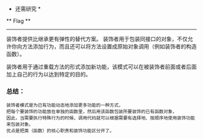 
* 还需研究 *

** Flag **

***

装饰者提供比继承更有弹性的替代方案。
装饰者用于包装同接口的对象，不仅允许你向方法添加行为，而且还可以将方法设置成原始对象调用（例如装饰者的构造函数）。

装饰者用于通过重载方法的形式添加新功能，该模式可以在被装饰者前面或者后面加上自己的行为以达到特定的目的。

### 总结：
	装饰者模式是为已有功能动态地添加更多功能的一种方式，
	把每个要装饰的功能放在单独的函数里，然后用该函数包装所要装饰的已有函数对象，
	因此，当需要执行特殊行为的时候，调用代码就可以根据需要有选择地、按顺序地使用装饰功能来包装对象。
	优点是把类（函数）的核心职责和装饰功能区分开了。